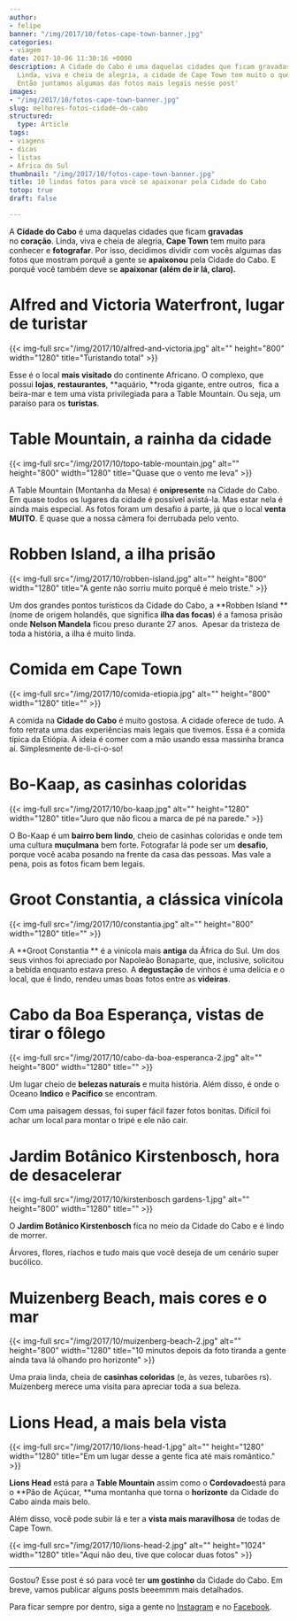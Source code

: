 ```yaml
---
author:
- felipe
banner: "/img/2017/10/fotos-cape-town-banner.jpg"
categories:
- viagem
date: 2017-10-06 11:30:16 +0000
description: A Cidade do Cabo é uma daquelas cidades que ficam gravadas no seu coração.
  Linda, viva e cheia de alegria, a cidade de Cape Town tem muito o que ver e fotografar.
  Então juntamos algumas das fotos mais legais nesse post'
images:
- "/img/2017/10/fotos-cape-town-banner.jpg"
slug: melhores-fotos-cidade-do-cabo
structured:
  type: Article
tags:
- viagens
- dicas
- listas
- Africa do Sul
thumbnail: "/img/2017/10/fotos-cape-town-banner.jpg"
title: 10 lindas fotos para você se apaixonar pela Cidade do Cabo
totop: true
draft: false

---
```



A **Cidade do Cabo** é uma daquelas cidades que ficam **gravadas** no **coração**. Linda, viva e cheia de alegria, **Cape Town** tem muito para conhecer e **fotografar**. Por isso, decidimos dividir com vocês algumas das fotos que mostram porquê a gente se **apaixonou** pela Cidade do Cabo. E porquê você também deve se **apaixonar (além de ir lá, claro).**

# Alfred and Victoria Waterfront, lugar de turistar

{{< img-full src="/img/2017/10/alfred-and-victoria.jpg" alt=""  height="800" width="1280" title="Turistando total" >}}

Esse é o local **mais visitado** do continente Africano. O complexo, que possui **lojas**, **restaurantes**, **aquário, **roda gigante, entre outros,  fica a beira-mar e tem uma vista privilegiada para a Table Mountain. Ou seja, um paraíso para os **turistas**.

# Table Mountain, a rainha da cidade

{{< img-full src="/img/2017/10/topo-table-mountain.jpg" alt=""  height="800" width="1280" title="Quase que o vento me leva" >}}

A Table Mountain (Montanha da Mesa) é **onipresente** na Cidade do Cabo. Em quase todos os lugares da cidade é possível avistá-la. Mas estar nela é ainda mais especial. As fotos foram um desafio á parte, já que o local **venta MUITO**. E quase que a nossa câmera foi derrubada pelo vento.

# Robben Island, a ilha prisão

{{< img-full src="/img/2017/10/robben-island.jpg" alt=""  height="800" width="1280" title="A gente não sorriu muito porquê é meio triste." >}}

Um dos grandes pontos turísticos da Cidade do Cabo, a **Robben Island **(nome de origem holandês, que significa **ilha das focas**) é a famosa prisão onde **Nelson Mandela** ficou preso durante 27 anos.  Apesar da tristeza de toda a história, a ilha é muito linda.

# Comida em Cape Town

{{< img-full src="/img/2017/10/comida-etiopia.jpg" alt=""  height="800" width="1280" title="" >}}

A comida na **Cidade do Cabo** é muito gostosa. A cidade oferece de tudo. A foto retrata uma das experiências mais legais que tivemos. Essa é a comida típica da Etiópia. A ideia é comer com a mão usando essa massinha branca aí. Simplesmente de-li-ci-o-so!

# Bo-Kaap, as casinhas coloridas

{{< img-full src="/img/2017/10/bo-kaap.jpg" alt=""  height="1280" width="1280" title="Juro que não ficou a marca de pé na parede." >}}

O Bo-Kaap é um **bairro bem lindo**, cheio de casinhas coloridas e onde tem uma cultura **muçulmana** bem forte.  Fotografar lá pode ser um **desafio**, porque você acaba  posando na frente da casa das pessoas. Mas vale a pena, pois as fotos ficam bem legais.

# Groot Constantia, a clássica vinícola

{{< img-full src="/img/2017/10/constantia.jpg" alt=""  height="800" width="1280" title="" >}}

A **Groot Constantia ** é a vinícola mais **antiga** da África do Sul. Um dos seus vinhos foi apreciado por Napoleão Bonaparte, que, inclusive, solicitou a bebida enquanto estava preso. A **degustação** de vinhos é uma delícia e o local, que é lindo, rendeu umas boas fotos entre as **videiras**.

# Cabo da Boa Esperança, vistas de tirar o fôlego

{{< img-full src="/img/2017/10/cabo-da-boa-esperanca-2.jpg" alt=""  height="800" width="1280" title="" >}}

Um lugar cheio de **belezas naturais** e muita história. Além disso, é onde o Oceano **Indico** e **Pacífico** se encontram.

Com uma paisagem dessas, foi super fácil fazer fotos bonitas. Difícil foi achar um local para montar o tripé e ele não cair.

# Jardim Botânico Kirstenbosch, hora de desacelerar

{{< img-full src="/img/2017/10/kirstenbosch gardens-1.jpg" alt=""  height="800" width="1280" title="" >}}

O **Jardim Botânico Kirstenbosch** fica no meio da Cidade do Cabo e é lindo de morrer.

Árvores, flores, riachos e tudo mais que você deseja de um cenário super bucólico.

# Muizenberg Beach, mais cores e o mar

{{< img-full src="/img/2017/10/muizenberg-beach-2.jpg" alt=""  height="800" width="1280" title="10 minutos depois da foto tiranda a gente ainda tava lá olhando pro horizonte" >}}

Uma praia linda, cheia de **casinhas coloridas** (e, às vezes, tubarões rs). Muizenberg merece uma visita para apreciar toda a sua beleza.

# Lions Head, a mais bela vista

{{< img-full src="/img/2017/10/lions-head-1.jpg" alt=""  height="1280" width="1280" title="Em um lugar desse a gente fica até mais romântico." >}}

**Lions Head** está para a **Table Mountain** assim como o **Cordovado**está para o **Pão de Açúcar, **uma montanha que torna o **horizonte** da Cidade do Cabo ainda mais belo.

Além disso, você pode subir lá e ter a **vista mais maravilhosa** de todas de Cape Town.

{{< img-full src="/img/2017/10/lions-head-2.jpg" alt=""  height="1024" width="1280" title="Aqui não deu, tive que colocar duas fotos" >}}

------

Gostou? Esse post é só para você ter **um gostinho** da Cidade do Cabo. Em breve, vamos publicar alguns posts beeemmm mais detalhados.

Para ficar sempre por dentro, siga a gente no [Instagram](https://www.instagram.com/casaldebacontudo/) e no [Facebook](https://www.facebook.com/debacontudo).